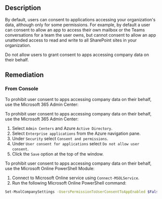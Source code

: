 ## Description

By default, users can consent to applications accessing your organization's data, although only for some permissions. For example, by default a user can consent to allow an app to access their own mailbox or the Teams conversations for a team the user owns, but cannot consent to allow an app unattended access to read and write to all SharePoint sites in your organization.

Do not allow users to grant consent to apps accessing company data on their behalf.

## Remediation

### From Console

To prohibit user consent to apps accessing company data on their behalf, use the Microsoft 365 Admin Center:

To prohibit user consent to apps accessing company data on their behalf, use the Microsoft 365 Admin Center:

1. Select `Admin Centers` and Azure `Active Directory`.
2. Select `Enterprise applications` from the Azure navigation pane.
3. Under `Security` select `Consent and permissions`.
4. Under `User consent for applications` select `Do not allow user consent`.
5. Click the `Save` option at the top of the window.

To prohibit user consent to apps accessing company data on their behalf, use the Microsoft Online PowerShell Module:

1. Connect to Microsoft Online service using `Connect-MSOLService`.
2. Run the following Microsoft Online PowerShell command:

```bash
Set-MsolCompanySettings -UsersPermissionToUserConsentToAppEnabled $False
```
